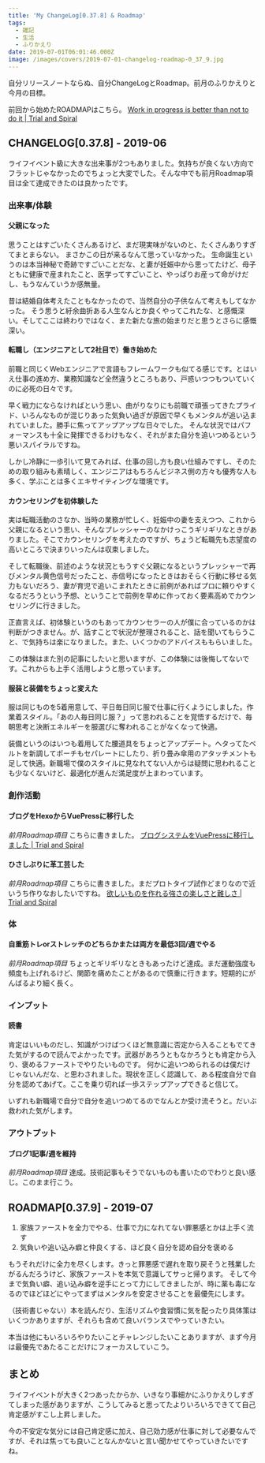 ```yaml
---
title: 'My ChangeLog[0.37.8] & Roadmap'
tags:
  - 雑記
  - 生活
  - ふりかえり
date: 2019-07-01T06:01:46.000Z
image: /images/covers/2019-07-01-changelog-roadmap-0_37_9.jpg
---
```

自分リリースノートならぬ、自分ChangeLogとRoadmap。前月のふりかえりと今月の目標。

前回から始めたROADMAPはこちら。
[Work in progress is better than not to do it \| Trial and Spiral](/work-in-progress-is-better-than-not-to-do-it/)

## CHANGELOG[0.37.8] - 2019-06
ライフイベント級に大きな出来事が2つもありました。気持ちが良くない方向でフラットじゃなかったのでちょっと大変でした。そんな中でも前月Roadmap項目は全て達成できたのは良かったです。

### 出来事/体験
#### 父親になった
思うことはすごいたくさんあるけど、まだ現実味がないのと、たくさんありすぎてまとまらない。
まさかこの日が来るなんて思っていなかった。
生命誕生というのは本当神秘で奇跡ですごいことだな、と妻が妊娠中から思ってたけど、母子ともに健康で産まれたこと、医学ってすごいこと、やっぱりお産って命がけだし、もうなんていうか感無量。

昔は結婚自体考えたこともなかったので、当然自分の子供なんて考えもしてなかった。
そう思うと紆余曲折ある人生なんとか良くやってこれたな、と感慨深い。そしてここは終わりではなく、また新たな旅の始まりだと思うとさらに感慨深い。

#### 転職し（エンジニアとして2社目で）働き始めた
前職と同じくWebエンジニアで言語もフレームワークも似てる感じです。とはいえ仕事の進め方、業務知識など全然違うところもあり、戸惑いつつもついていくのに必死の日々です。

早く戦力にならなければという思い、曲がりなりにも前職で頑張ってきたプライド、いろんなものが混じりあった気負い過ぎが原因で早くもメンタルが追い込まれていました。勝手に焦ってアップアップな日々でした。
そんな状況ではパフォーマンスも十全に発揮できるわけもなく、それがまた自分を追いつめるという悪いスパイラルですね。

しかし冷静に一歩引いて見てみれば、仕事の回し方も良い仕組みですし、そのための取り組みも素晴しく、エンジニアはもちろんビジネス側の方々も優秀な人も多く、学ぶことは多くエキサイティングな環境です。

#### カウンセリングを初体験した
実は転職活動のさなか、当時の業務が忙しく、妊娠中の妻を支えつつ、これから父親になるという思い、そんなプレッシャーのなかけっこうギリギリなときがありました。そこでカウンセリングを考えたのですが、ちょうど転職先も志望度の高いところで決まりいったんは収束しました。

そして転職後、前述のような状況ともうすぐ父親になるというプレッシャーで再びメンタル黄色信号だったこと、赤信号になったときはおそらく行動に移せる気力もないだろう、妻が育児で追いこまれたときに前例があればプロに頼りやすくなるだろうという予想、ということで前例を早めに作っておく要素高めでカウンセリングに行きました。

正直言えば、初体験というのもあってカウンセラーの人が僕に合っているのかは判断がつきません。が、話すことで状況が整理されること、話を聞いてもらうこと、で気持ちは楽になりました。また、いくつかのアドバイスももらいました。

この体験はまた別の記事にしたいと思いますが、この体験には後悔してないです。これからも上手く活用しようと思っています。

#### 服装と装備をちょっと変えた
服は同じものを5着用意して、平日毎日同じ服で仕事に行くようにしました。作業着スタイル。「あの人毎日同じ服？」って思われることを覚悟するだけで、毎朝思考と決断エネルギーを服選びに奪われることがなくなって快適。

装備というのはいつも着用してた腰道具をちょっとアップデート。ヘタってたベルトを新調してポーチもセパレートにしたり、折り畳み傘用のアタッチメントも足して快適。新職場で僕のスタイルに見なれてない人からは疑問に思われることも少なくないけど、最適化が進んだ満足度が上まわっています。

### 創作活動
#### ブログをHexoからVuePressに移行した
*前月Roadmap項目*
こちらに書きました。
[ブログシステムをVuePressに移行しました \| Trial and Spiral](/replace-blog-system-to-vuepress/)

#### ひさしぶりに革工芸した
*前月Roadmap項目*
こちらに書きました。まだプロトタイプ試作どまりなので近いうち作りなおしたいですね。
[欲しいものを作れる強さの楽しさと難しさ \| Trial and Spiral](/strength-of-possibility-to-make-what-you-want/)

### 体
#### 自重筋トレorストレッチのどちらかまたは両方を最低3回/週でやる
*前月Roadmap項目*
ちょっとギリギリなときもあったけど達成。まだ運動強度も頻度も上げれるけど、関節を痛めたことがあるので慎重に行きます。短期的にがんばるより細く長く。

### インプット
#### 読書
<AdCard asin="B07NN8XJ56" title="武器がないエンジニアは肯定を続けることで武器を手にする。 (20分で読めるシリーズ)" image-url="https://images-na.ssl-images-amazon.com/images/I/51NBOokn8pL._SX349_BO1,204,203,200_.jpg" date="2019-06-30" searchWords="武器がないエンジニアは肯定を続けることで武器を手にする" />
肯定はいいものだし、知識がつけばつくほど無意識に否定から入ることもでてきた気がするので読んでよかったです。武器があろうともなかろうとも肯定から入り、褒めるファーストでやりたいものです。

<LinkCard url="https://booth.pm/ja/items/1317801" title="【PDF版】挫折論への招待 - Growthfaction ~成長と充実を研究する会~ - BOOTH" description="技術書典５にて１時間で冊子版２００冊完売後、ダウンロードカード含め７５０部以上売れている「セイチョウ・ジャーニー」の続編にして新刊「挫折論への招待」です！ 技術書典６にて、挫折論への招待は４５０部以上頒布されました。 挫折は平成とともにお別れして前に進もう！ 【こちらは、電子ダウンロード購入版です】 第1章 挫折が人生の不確実性を減らす - ゆのん 第2章 挫折回避論への招待 - KANE 第3章 挫折認知論への招待 - てぃーびー 第4章 「理不尽な人生を愛するために知っておくべき10のこと」 - ヨコヤマリョウ 第5章 未來論への招待 - VTRyo 付録A：特別掲載：広木の挫折論" image-url="https://booth.pximg.net/c/620x620/3d72e5a5-3daf-4e69-8cd6-a60da58ebabe/i/1317801/e9ef3d6a-a694-4005-be9e-88258df6248d_base_resized.jpg" />
何かに追いつめられるのは僕だけじゃないんだな、と思わされました。現状を正しく認識して、ある程度自分で自分を認めてあげて。ここを乗り切れば一歩ステップアップできると信じて。

いずれも新職場で自分で自分を追いつめてるのでなんとか受け流そうと。だいぶ救われた気がします。

### アウトプット
#### ブログ1記事/週を維持
*前月Roadmap項目*
達成。技術記事もそうでないものも書いたのでわりと良い感じ。このまま行こう。

## ROADMAP[0.37.9] - 2019-07
1. 家族ファーストを全力でやる、仕事で力になれてない罪悪感とかは上手く流す
2. 気負いや追い込み癖と仲良くする、ほど良く自分を認め自分を褒める

もうそれだけに全力を尽くします。きっと罪悪感で遅れを取り戻そうと残業したがるんだろうけど、家族ファーストを本気で意識してサっと帰ります。
そして今まで気負い癖、追い込み癖を逆手にとって力にしてきましたが、時に薬も毒になるのでほどほどにやってまずはメンタルを安定させることを最優先にします。

（技術書じゃない）本を読んだり、生活リズムや食習慣に気を配ったり具体策はいくつかありますが、それらも含めて良いバランスでやっていきたい。

本当は他にもいろいろやりたいことチャレンジしたいことありますが、まず今月は最優先であたることだけにフォーカスしていこう。

## まとめ
ライフイベントが大きく2つあったからか、いきなり事細かにふりかえりしすぎてしまった感がありますが、こうしてみると思ってたよりいろいろできてて自己肯定感がすこし上昇しました。

今の不安定な気分には自己肯定感に加え、自己効力感が仕事に対して必要なんですが、それは焦っても良いことなんかないと言い聞かせてやっていきたいですね。
